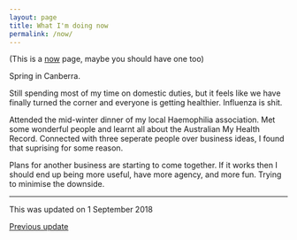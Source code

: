 ```yaml
---
layout: page
title: What I'm doing now
permalink: /now/
---
```


(This is a [now](http://nownownow.com/about) page, maybe you should have one too)

Spring in Canberra.

Still spending most of my time on domestic duties, but it feels like we have finally turned the corner and everyone is getting healthier. Influenza is shit.

Attended the mid-winter dinner of my local Haemophilia association. Met some wonderful people and learnt all about the Australian My Health Record. Connected with three seperate people over business ideas, I found that suprising for some reason.

Plans for another business are starting to come together. If it works then I should end up being more useful, have more agency, and more fun. Trying to minimise the downside. 

---
This was updated on 1 September 2018

[Previous update](/now-20180901/)
